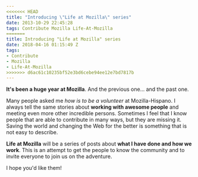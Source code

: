 ```yaml
---
<<<<<<< HEAD
title: "Introducing \"Life at Mozilla\" series"
date: 2013-10-29 22:45:28
tags: Contribute Mozilla Life-At-Mozilla
=======
title: Introducing "Life at Mozilla" series
date: 2018-04-16 01:15:49 Z
tags:
- Contribute
- Mozilla
- Life-At-Mozilla
>>>>>>> d6ac61c10235bf52e3bd6cebe94ee12e7bd7817b
---
```


**It's been a huge year at Mozilla**. And the previous one... and the past one.

Many people asked me *how is to be a volunteer* at Mozilla-Hispano. I always tell the same stories about **working with awesome people** and meeting even more other incredible persons. Sometimes I feel that I know people that are able to
contribute in many ways, but they are missing it. Saving the world and changing the Web for the better is something that is not easy to describe.

**Life at Mozilla** will be a series of posts about **what I have done and how we work**. This is an attempt to get the people to know the community and to invite everyone to join us on the adventure.

I hope you'd like them!
